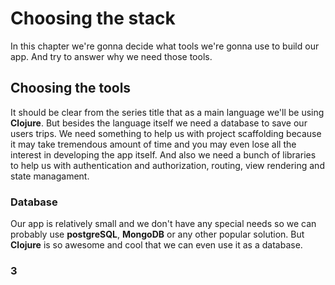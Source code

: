 # Choosing the stack

In this chapter we're gonna decide what tools we're gonna use to build our app. And try to answer why we need those tools. 

## Choosing the tools

It should be clear from the series title that as a main language we'll be using **Clojure**. But besides the language itself we need a database to save our users trips. We need something to help us with project scaffolding because it may take tremendous amount of time and you may even lose all the interest in developing the app itself. And also we need a bunch of libraries to help us with authentication and authorization, routing, view rendering and state managament. 

### Database 

Our app is relatively small and we don't have any special needs so we can probably use **postgreSQL**, **MongoDB** or any other popular solution. But **Clojure** is so awesome and cool that we can even use it as a database.   

### 3
<!--stackedit_data:
eyJoaXN0b3J5IjpbLTQ4MTQxOTE0OCwxMjIzNjgwODQ0LC00Mz
I5OTQxNjIsLTE0NjM3MDA0NzMsLTEzNDE3ODk3NzRdfQ==
-->